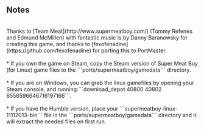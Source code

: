 ## Notes
<br/>
Thanks to [Team Meat](http://www.supermeatboy.com/) (Tommy Refenes and Edmund McMillen) with fantastic music is by Danny Baranowsky for creating this game, and thanks to [fexofenadine](https://github.com/fexofenadine) for porting this to PortMaster.
<br/><br/>
* If you own the game on Steam, copy the Steam version of Super Meat Boy (for Linux) game files to the ```ports/supermeatboy/gamedata``` directory.
<br/><br/>
* If you are on Windows, you can grab the linux gamefiles by opening your Steam console, and running:```download_depot 40800 40802 6556596646716197166```.
<br/><br/>
* If you have the Humble version, place your ```supermeatboy-linux-11112013-bin``` file in the ```ports/supermeatboy/gamedata``` directory and it will extract the needed files on first run.
<br/>